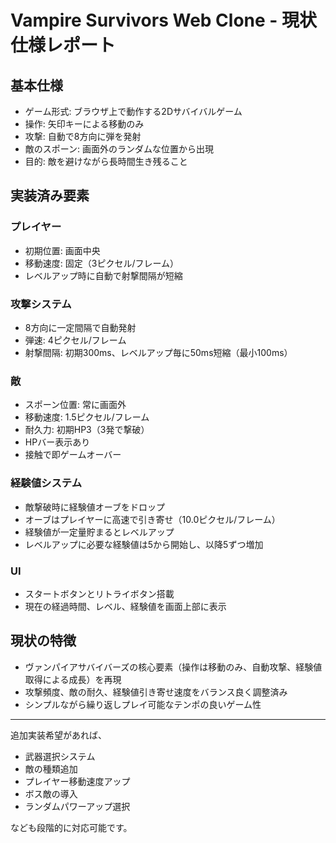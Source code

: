 # Vampire Survivors Web Clone - 現状仕様レポート

## 基本仕様

* ゲーム形式: ブラウザ上で動作する2Dサバイバルゲーム
* 操作: 矢印キーによる移動のみ
* 攻撃: 自動で8方向に弾を発射
* 敵のスポーン: 画面外のランダムな位置から出現
* 目的: 敵を避けながら長時間生き残ること

## 実装済み要素

### プレイヤー

* 初期位置: 画面中央
* 移動速度: 固定（3ピクセル/フレーム）
* レベルアップ時に自動で射撃間隔が短縮

### 攻撃システム

* 8方向に一定間隔で自動発射
* 弾速: 4ピクセル/フレーム
* 射撃間隔: 初期300ms、レベルアップ毎に50ms短縮（最小100ms）

### 敵

* スポーン位置: 常に画面外
* 移動速度: 1.5ピクセル/フレーム
* 耐久力: 初期HP3（3発で撃破）
* HPバー表示あり
* 接触で即ゲームオーバー

### 経験値システム

* 敵撃破時に経験値オーブをドロップ
* オーブはプレイヤーに高速で引き寄せ（10.0ピクセル/フレーム）
* 経験値が一定量貯まるとレベルアップ
* レベルアップに必要な経験値は5から開始し、以降5ずつ増加

### UI

* スタートボタンとリトライボタン搭載
* 現在の経過時間、レベル、経験値を画面上部に表示

## 現状の特徴

* ヴァンパイアサバイバーズの核心要素（操作は移動のみ、自動攻撃、経験値取得による成長）を再現
* 攻撃頻度、敵の耐久、経験値引き寄せ速度をバランス良く調整済み
* シンプルながら繰り返しプレイ可能なテンポの良いゲーム性

---

追加実装希望があれば、

* 武器選択システム
* 敵の種類追加
* プレイヤー移動速度アップ
* ボス敵の導入
* ランダムパワーアップ選択

なども段階的に対応可能です。

